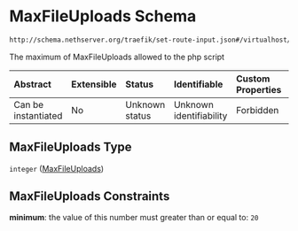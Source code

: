 # MaxFileUploads Schema

```txt
http://schema.nethserver.org/traefik/set-route-input.json#/virtualhost/items/items/properties/MaxFileUploads
```

The maximum of MaxFileUploads allowed to the php script

| Abstract            | Extensible | Status         | Identifiable            | Custom Properties | Additional Properties | Access Restrictions | Defined In                                                                    |
| :------------------ | :--------- | :------------- | :---------------------- | :---------------- | :-------------------- | :------------------ | :---------------------------------------------------------------------------- |
| Can be instantiated | No         | Unknown status | Unknown identifiability | Forbidden         | Allowed               | none                | [set-route-input.json\*](traefik/set-route-input.json "open original schema") |

## MaxFileUploads Type

`integer` ([MaxFileUploads](set-route-input-virtualhost-items-items-properties-maxfileuploads.md))

## MaxFileUploads Constraints

**minimum**: the value of this number must greater than or equal to: `20`
